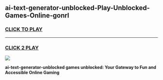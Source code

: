 
## ai-text-generator-unblocked-Play-Unblocked-Games-Online-gonrl
<h3>
<a href="https://premium76.site?title=ai-text-generator-unblocked&ref=25A">CLICK TO PLAY</a></h3>
<hr>

<h3>
<a href="https://premium76.site?title=ai-text-generator-unblocked&ref=25A">CLICK 2 PLAY</a>
  
</h3>

<a href="https://premium76.site?title=ai-text-generator-unblocked&ref=25A"><img src="https://clearcache.store/games.png"></a>


**ai-text-generator-unblocked games unblocked: Your Gateway to Fun and Accessible Online Gaming**
